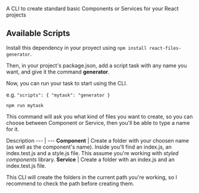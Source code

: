 A CLI to create standard basic Components or Services for your React projects

## Available Scripts

Install this dependency in your proyect using `npm install react-files-generator`.

Then, in your project's package.json, add a script task with any name you want, and give it the command **generator**.

Now, you can run your task to start using the CLI.

e.g. 
`"scripts": {
    "mytask": "generator
  }
`

`npm run mytask`

This command will ask you what kind of files you want to create, so you can choose between Component or Service, then you'll be able to type a name for it.

Description
--- | ---
**Component** | Create a folder with your choosen name (as well as the component's name). Inside you'll find an index.js, an index.test.js and a style.js file. This assume you're working with *styled components* library.
**Service** | Create a folder with an index.js and an index.test.js file.

This CLI will create the folders in the current path you're working, so I recommend to check the path before creating them.